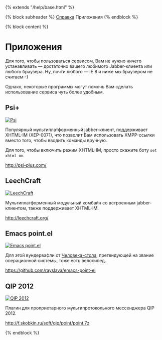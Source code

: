 {% extends "/help/base.html" %}

{% block subheader %}
<a class="breadcrumb" href="/help/">Справка</a>
<span class="breadcrumb active">Приложения</span>
{% endblock %}

{% block content %}
<h1>Приложения</h1>

<p>
Для того, чтобы пользоваться сервисом, Вам не нужно ничего устанавливать&nbsp;&mdash; достаточно вашего любимого Jabber-клиента или любого браузера. Ну, почти любого&nbsp;&mdash; IE 8 и ниже мы браузером не считаем:-)
</p>
<p>
Однако, некоторые программы могут помочь Вам сделать использование сервиса чуть более удобным.
</p>

<div class="clearfix">
<h2>Psi+</h2>
<a href="{{env.request.protocol}}://{{settings.domain}}/img/help/psi-plus.png"><img src="{{env.request.protocol}}://{{settings.domain}}/img/help/psi-plus-thumb.jpg" alt="Psi" class="thumb"/></a>
<p>
Популярный мультиплатформенный jabber-клиент, поддерживает XHTML-IM (XEP-0071),
что позволит Вам использовать XMPP-ссылки вместо того, чтобы вводить команды вручную.
</p>
<p>Для того, чтобы включить режим XHTML-IM, просто скажите боту <code>set xhtml on</code>.

<p><a href="http://psi-plus.com/">http://psi-plus.com/</a></p>
</div>

<div class="clearfix">
<h2>LeechCraft</h2>
<a href="{{env.request.protocol}}://{{settings.domain}}/img/help/leechcraft.png"><img src="{{env.request.protocol}}://{{settings.domain}}/img/help/leechcraft-thumb.jpg" alt="LeechCraft" class="thumb"/></a>
<p>
Мультиплатформенный модульный комбайн со встроенным jabber-клиентом, также поддерживает XHTML-IM.
</p>

<p><a href="http://leechcraft.org/">http://leechcraft.org/</a></p>
</div>

<div class="clearfix">
<h2>Emacs point.el</h2>
<a href="{{env.request.protocol}}://{{settings.domain}}/img/help/emacs-point-el.png"><img src="{{env.request.protocol}}://{{settings.domain}}/img/help/emacs-point-el-thumb.jpg" alt="Emacs point.el" class="thumb"/></a>
<p>
Для этой вундервафли от <a href="https://en.wikipedia.org/wiki/Stallman">Человека-стола</a>, претендующей на звание операционной системы, тоже есть велосипед.
</p>
<p><a href="https://github.com/rayslava/emacs-point-el">https://github.com/rayslava/emacs-point-el</a></p>
</div>

<div class="clearfix">
<h2>QIP 2012</h2>
<a href="{{env.request.protocol}}://{{settings.domain}}/img/help/qip2012.png"><img src="{{env.request.protocol}}://{{settings.domain}}/img/help/qip2012-thumb.png" alt="QIP 2012" class="thumb"/></a>
<p>
Плагин для проприетарного мультипротокольного мессенджера QIP 2012.
</p>
<p><a href="http://f.skobkin.ru/soft/qip/point/point.7z">http://f.skobkin.ru/soft/qip/point/point.7z</a></p>
</div>

{% endblock %}
